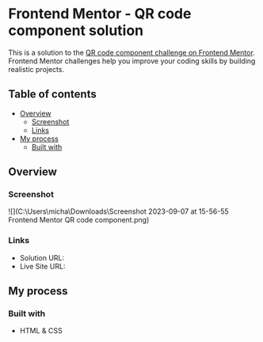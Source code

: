# Frontend Mentor - QR code component solution

This is a solution to the [QR code component challenge on Frontend Mentor](https://www.frontendmentor.io/challenges/qr-code-component-iux_sIO_H). Frontend Mentor challenges help you improve your coding skills by building realistic projects. 

## Table of contents

- [Overview](#overview)
  - [Screenshot](#screenshot)
  - [Links](#links)
- [My process](#my-process)
  - [Built with](#built-with)

## Overview

### Screenshot

![](C:\Users\micha\Downloads\Screenshot 2023-09-07 at 15-56-55 Frontend Mentor QR code component.png)

### Links

- Solution URL: [](https://www.frontendmentor.io/solutions/medium-rare-qr-code-component-6lot1cmB7d)
- Live Site URL: [](https://mikeengidu1.netlify.app/)

## My process

### Built with

- HTML & CSS
